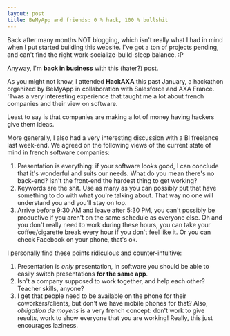 ```yaml
---
layout: post
title: BeMyApp and friends: 0 % hack, 100 % bullshit
---
```


Back after many months NOT blogging, which isn't really what I had in mind when
I put started building this website. I've got a ton of projects pending, and
can't find the right work-socialize-build-sleep balance. :P

Anyway, I'm **back in business** with this (hater?) post.

As you might not know, I attended **HackAXA** this past January, a hackathon
organized by BeMyApp in collaboration with Salesforce and AXA France. 'Twas a
very interesting experience that taught me a lot about french companies and
their view on software.

Least to say is that companies are making a lot of money having hackers give
them ideas.

More generally, I also had a very interesting discussion with a BI
freelance last week-end. We agreed on the following views of the current state
of mind in french software companies:

1. Presentation is everything: if your software looks good, I can conclude that
   it's wonderful and suits our needs. What do you mean there's no back-end?
   Isn't the front-end the hardest thing to get working?
2. Keywords are the shit. Use as many as you can possibly put that have
   something to do with what you're talking about. That way no one will
   understand you and you'll stay on top.
3. Arrive before 9:30 AM and leave after 5:30 PM, you can't possibly be
   productive if you aren't on the same schedule as everyone else. Oh and you
   don't really need to work during these hours, you can take your
   coffee/cigarette break every hour if you don't feel like it. Or you can
   check Facebook on your phone, that's ok.

I personally find these points ridiculous and counter-intuitive:

1. Presentation is *only* presentation, in software you should be able to
   easily switch presentations **for the same app**.
2. Isn't a company supposed to work together, and help each other? Teacher
   skills, anyone?
3. I get that people need to be available on the phone for their
   coworkers/clients, but don't we have mobile phones for that? Also,
   *obligation de moyens* is a very french concept: don't work to give results,
   work to show everyone that you are working! Really, this just encourages
   laziness.
